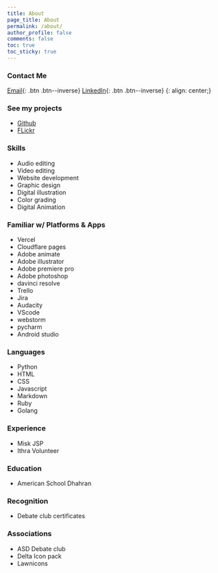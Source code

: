 ```yaml
---
title: About
page_title: About
permalink: /about/
author_profile: false
comments: false
toc: true
toc_sticky: true
---
```


<!-- {: .btn .btn--inverse} -->

### Contact Me

[Email](mailto:rayyanbc@gmail.com){: .btn .btn--inverse}
[LinkedIn](https://www.linkedin.com/in/rayyan-manzary-3534b6251/){: .btn .btn--inverse}
{: align: center;}

### See my projects

- [Github](https://github.com/rayyangh)
- [FLickr](https://www.flickr.com/photos/201933183@N04/)

### Skills

- Audio editing
- Video editing
- Website development
- Graphic design
- Digital illustration
- Color grading
- Digital Animation

### Familiar w/ Platforms & Apps

- Vercel
- Cloudflare pages
- Adobe animate
- Adobe illustrator
- Adobe premiere pro
- Adobe photoshop
- davinci resolve
- Trello
- Jira
- Audacity
- VScode
- webstorm
- pycharm
- Android studio

### Languages

- Python
- HTML
- CSS
- Javascript
- Markdown
- Ruby
- Golang

<!--
### Projects

- Saudi Airlines paper plane (illustrator)
- Sugar Sammy poster (photoshop)
- Qatar airways icons (illustrator)
- STC Icon (illustrator)
-->
### Experience

- Misk JSP
- Ithra Volunteer

### Education

- American School Dhahran

### Recognition

- Debate club certificates

### Associations

- ASD Debate club
- Delta Icon pack
- Lawnicons
